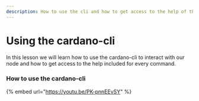 ```yaml
---
description: How to use the cli and how to get access to the help of the commands.
---
```


# Using the cardano-cli

In this lesson we will learn how to use the cardano-cli to interact with our node and how to get access to the help included for every command. 

### How to use the cardano-cli

{% embed url="https://youtu.be/PK-pnnEEvSY" %}



